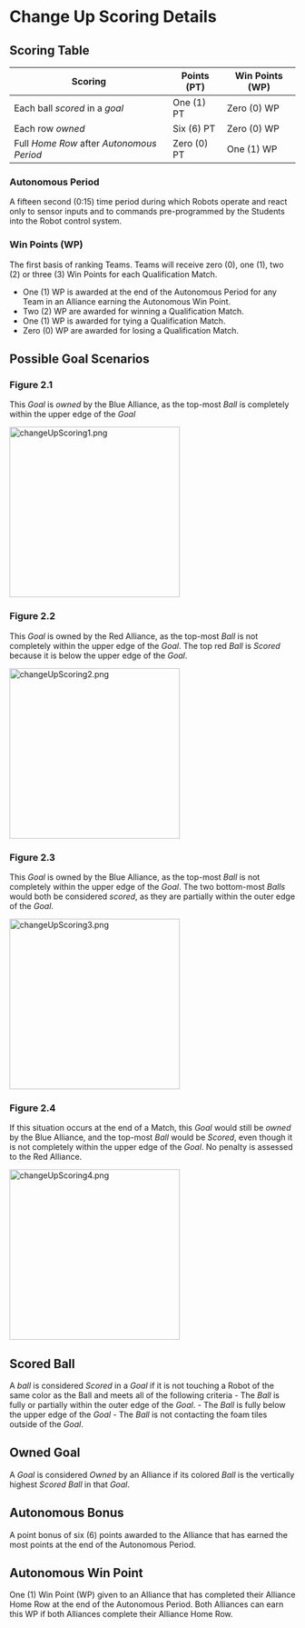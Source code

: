 # Change Up Scoring Details
## Scoring Table
| Scoring                                   | Points (PT)  | Win Points (WP) |
|-------------------------------------------|--------------|-----------------|
| Each ball *scored* in a *goal*            | One (1) PT   | Zero (0) WP     |
| Each row *owned*                          | Six (6) PT   | Zero (0) WP     |
| Full *Home Row* after *Autonomous Period* | Zero (0) PT | One (1) WP       |

### Autonomous Period
A fifteen second (0:15) time period during which Robots operate and react
only to sensor inputs and to commands pre-programmed by the Students into the Robot control
system.

### Win Points (WP)
The first basis of ranking Teams. Teams will receive zero (0), one (1), two (2) or three (3)
Win Points for each Qualification Match.
- One (1) WP is awarded at the end of the Autonomous Period for any Team in an Alliance earning the Autonomous Win Point.
- Two (2) WP are awarded for winning a Qualification Match.
- One (1) WP is awarded for tying a Qualification Match.
- Zero (0) WP are awarded for losing a Qualification Match.

## Possible Goal Scenarios

### Figure 2.1
This *Goal* is *owned* by the Blue Alliance, as the top-most *Ball* is completely within the upper edge of the *Goal*

<img src="../../images/beginning/changeUpScoring1.png" alt="changeUpScoring1.png" style="width: 300px;"/>

### Figure 2.2
This *Goal* is owned by the Red Alliance, as the top-most *Ball* is not completely within the upper edge of the *Goal*. The top red *Ball* is *Scored* because it is below the upper edge of the *Goal*.

<img src="../../images/beginning/changeUpScoring2.png" alt="changeUpScoring2.png" style="width: 300px;"/>

### Figure 2.3
This *Goal* is owned by the Blue Alliance, as the top-most *Ball* is not completely within the upper edge of the *Goal*. The two bottom-most *Balls* would both be considered *scored*, as they are partially within the outer edge of the *Goal*.

<img src="../../images/beginning/changeUpScoring3.png" alt="changeUpScoring3.png" style="width: 300px;"/>

### Figure 2.4
If this situation occurs at the end of a Match, this *Goal* would still be *owned* by the Blue Alliance, and the top-most *Ball* would be *Scored*, even though it is not completely within the upper edge of the *Goal*. No penalty is assessed to the Red Alliance.

<img src="../../images/beginning/changeUpScoring4.png" alt="changeUpScoring4.png" style="width: 300px;"/>

## Scored Ball
A *ball* is considered *Scored* in a *Goal* if it is not touching a Robot of the same color as the Ball and meets all of the following criteria
    - The *Ball* is fully or partially within the outer edge of the *Goal*.
    - The *Ball* is fully below the upper edge of the *Goal*
    - The *Ball* is not contacting the foam tiles outside of the *Goal*.

## Owned Goal
A *Goal* is considered *Owned* by an Alliance if its colored *Ball* is the vertically
highest *Scored Ball* in that *Goal*. 

## Autonomous Bonus
A point bonus of six (6) points awarded to the Alliance that has earned the most
points at the end of the Autonomous Period.

## Autonomous Win Point
One (1) Win Point (WP) given to an Alliance that has completed their Alliance
Home Row at the end of the Autonomous Period. Both Alliances can earn this WP if both Alliances
complete their Alliance Home Row.